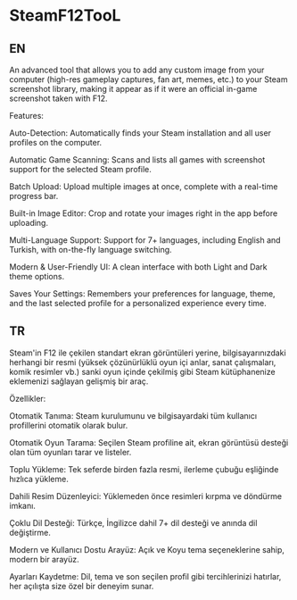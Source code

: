 # SteamF12TooL
EN
---------------------------------------------------------------------------------------------------
An advanced tool that allows you to add any custom image from your computer (high-res gameplay captures, fan art, memes, etc.) to your Steam screenshot library, making it appear as if it were an official in-game screenshot taken with F12.

Features:

Auto-Detection: Automatically finds your Steam installation and all user profiles on the computer.

Automatic Game Scanning: Scans and lists all games with screenshot support for the selected Steam profile.

Batch Upload: Upload multiple images at once, complete with a real-time progress bar.

Built-in Image Editor: Crop and rotate your images right in the app before uploading.

Multi-Language Support: Support for 7+ languages, including English and Turkish, with on-the-fly language switching.

Modern & User-Friendly UI: A clean interface with both Light and Dark theme options.

Saves Your Settings: Remembers your preferences for language, theme, and the last selected profile for a personalized experience every time.

TR
---------------------------------------------------------------------------------------------------

Steam'in F12 ile çekilen standart ekran görüntüleri yerine, bilgisayarınızdaki herhangi bir resmi (yüksek çözünürlüklü oyun içi anlar, sanat çalışmaları, komik resimler vb.) sanki oyun içinde çekilmiş gibi Steam kütüphanenize eklemenizi sağlayan gelişmiş bir araç.

Özellikler:

Otomatik Tanıma: Steam kurulumunu ve bilgisayardaki tüm kullanıcı profillerini otomatik olarak bulur.

Otomatik Oyun Tarama: Seçilen Steam profiline ait, ekran görüntüsü desteği olan tüm oyunları tarar ve listeler.

Toplu Yükleme: Tek seferde birden fazla resmi, ilerleme çubuğu eşliğinde hızlıca yükleme.

Dahili Resim Düzenleyici: Yüklemeden önce resimleri kırpma ve döndürme imkanı.

Çoklu Dil Desteği: Türkçe, İngilizce dahil 7+ dil desteği ve anında dil değiştirme.

Modern ve Kullanıcı Dostu Arayüz: Açık ve Koyu tema seçeneklerine sahip, modern bir arayüz.

Ayarları Kaydetme: Dil, tema ve son seçilen profil gibi tercihlerinizi hatırlar, her açılışta size özel bir deneyim sunar.